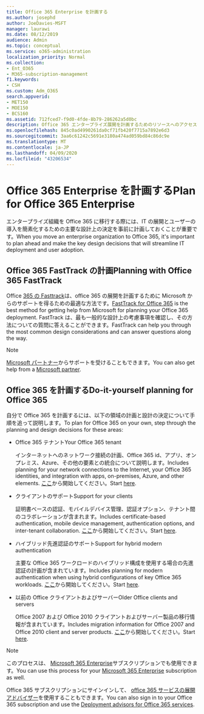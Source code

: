 ```yaml
---
title: Office 365 Enterprise を計画する
ms.author: josephd
author: JoeDavies-MSFT
manager: laurawi
ms.date: 08/12/2019
audience: Admin
ms.topic: conceptual
ms.service: o365-administration
localization_priority: Normal
ms.collection:
- Ent_O365
- M365-subscription-management
f1.keywords:
- CSH
ms.custom: Adm_O365
search.appverid:
- MET150
- MOE150
- BCS160
ms.assetid: 712fced7-f9d0-4fde-8b79-286262a5d0bc
description: Office 365 エンタープライズ展開を計画するためのリソースへのアクセスを取得します。
ms.openlocfilehash: 845c0ad4990261da0cf71fb420f7715a7892e6d3
ms.sourcegitcommit: 3aa6c61242c5691e3180a474ad059bd84c86dc9e
ms.translationtype: MT
ms.contentlocale: ja-JP
ms.lasthandoff: 04/09/2020
ms.locfileid: "43206534"
---
```

# <a name="plan-for-office-365-enterprise"></a><span data-ttu-id="cc8de-103">Office 365 Enterprise を計画する</span><span class="sxs-lookup"><span data-stu-id="cc8de-103">Plan for Office 365 Enterprise</span></span>

<span data-ttu-id="cc8de-104">エンタープライズ組織を Office 365 に移行する際には、IT の展開とユーザーの導入を簡素化するための主要な設計上の決定を事前に計画しておくことが重要です。</span><span class="sxs-lookup"><span data-stu-id="cc8de-104">When you move an enterprise organization to Office 365, it's important to plan ahead and make the key design decisions that will streamline IT deployment and user adoption.</span></span> 

## <a name="planning-with-office-365-fasttrack"></a><span data-ttu-id="cc8de-105">Office 365 FastTrack の計画</span><span class="sxs-lookup"><span data-stu-id="cc8de-105">Planning with Office 365 FastTrack</span></span>

<span data-ttu-id="cc8de-106">Office [365 の Fasttrack](https://docs.microsoft.com/fasttrack/O365-fasttrack-benefit-for-office-365)は、office 365 の展開を計画するために Microsoft からのサポートを得るための最適な方法です。</span><span class="sxs-lookup"><span data-stu-id="cc8de-106">[FastTrack for Office 365](https://docs.microsoft.com/fasttrack/O365-fasttrack-benefit-for-office-365) is the best method for getting help from Microsoft for planning your Office 365 deployment.</span></span> <span data-ttu-id="cc8de-107">FastTrack は、最も一般的な設計上の考慮事項を確認し、その方法についての質問に答えることができます。</span><span class="sxs-lookup"><span data-stu-id="cc8de-107">FastTrack can help you through the most common design considerations and can answer questions along the way.</span></span> 

>[!Note]
><span data-ttu-id="cc8de-108">[Microsoft パートナー](https://www.microsoft.com/solution-providers/home)からサポートを受けることもできます。</span><span class="sxs-lookup"><span data-stu-id="cc8de-108">You can also get help from a [Microsoft partner](https://www.microsoft.com/solution-providers/home).</span></span>
>

## <a name="do-it-yourself-planning-for-office-365"></a><span data-ttu-id="cc8de-109">Office 365 を計画する</span><span class="sxs-lookup"><span data-stu-id="cc8de-109">Do-it-yourself planning for Office 365</span></span>

<span data-ttu-id="cc8de-110">自分で Office 365 を計画するには、以下の領域の計画と設計の決定について手順を追って説明します。</span><span class="sxs-lookup"><span data-stu-id="cc8de-110">To plan for Office 365 on your own, step through the planning and design decisions for these areas:</span></span>

- <span data-ttu-id="cc8de-111">Office 365 テナント</span><span class="sxs-lookup"><span data-stu-id="cc8de-111">Your Office 365 tenant</span></span>

  <span data-ttu-id="cc8de-112">インターネットへのネットワーク接続の計画、Office 365 id、アプリ、オンプレミス、Azure、その他の要素との統合について説明します。</span><span class="sxs-lookup"><span data-stu-id="cc8de-112">Includes planning for your network connections to the Internet, your Office 365 identities, and integration with apps, on-premises, Azure, and other elements.</span></span> <span data-ttu-id="cc8de-113">[ここ](subscriptions-licenses-accounts-and-tenants-for-microsoft-cloud-offerings.md)から開始してください。</span><span class="sxs-lookup"><span data-stu-id="cc8de-113">Start [here](subscriptions-licenses-accounts-and-tenants-for-microsoft-cloud-offerings.md).</span></span>

- <span data-ttu-id="cc8de-114">クライアントのサポート</span><span class="sxs-lookup"><span data-stu-id="cc8de-114">Support for your clients</span></span>

  <span data-ttu-id="cc8de-115">証明書ベースの認証、モバイルデバイス管理、認証オプション、テナント間のコラボレーションが含まれます。</span><span class="sxs-lookup"><span data-stu-id="cc8de-115">Includes certificate-based authentication, mobile device management, authentication options, and inter-tenant collaboration.</span></span> <span data-ttu-id="cc8de-116">[ここ](office-365-client-support-certificate-based-authentication.md)から開始してください。</span><span class="sxs-lookup"><span data-stu-id="cc8de-116">Start [here](office-365-client-support-certificate-based-authentication.md).</span></span>

- <span data-ttu-id="cc8de-117">ハイブリッド先進認証のサポート</span><span class="sxs-lookup"><span data-stu-id="cc8de-117">Support for hybrid modern authentication</span></span>

  <span data-ttu-id="cc8de-118">主要な Office 365 ワークロードのハイブリッド構成を使用する場合の先進認証の計画が含まれています。</span><span class="sxs-lookup"><span data-stu-id="cc8de-118">Includes planning for modern authentication when using hybrid configurations of key Office 365 workloads.</span></span> <span data-ttu-id="cc8de-119">[ここ](hybrid-modern-auth-overview.md)から開始してください。</span><span class="sxs-lookup"><span data-stu-id="cc8de-119">Start [here](hybrid-modern-auth-overview.md).</span></span>

- <span data-ttu-id="cc8de-120">以前の Office クライアントおよびサーバー</span><span class="sxs-lookup"><span data-stu-id="cc8de-120">Older Office clients and servers</span></span>

  <span data-ttu-id="cc8de-121">Office 2007 および Office 2010 クライアントおよびサーバー製品の移行情報が含まれています。</span><span class="sxs-lookup"><span data-stu-id="cc8de-121">Includes migration information for Office 2007 and Office 2010 client and server products.</span></span> <span data-ttu-id="cc8de-122">[ここ](plan-upgrade-previous-versions-office.md)から開始してください。</span><span class="sxs-lookup"><span data-stu-id="cc8de-122">Start [here](plan-upgrade-previous-versions-office.md).</span></span>

>[!Note]
><span data-ttu-id="cc8de-123">このプロセスは、 [Microsoft 365 Enterprise](https://docs.microsoft.com/microsoft-365/enterprise/microsoft-365-overview)サブスクリプションでも使用できます。</span><span class="sxs-lookup"><span data-stu-id="cc8de-123">You can use this process for your [Microsoft 365 Enterprise](https://docs.microsoft.com/microsoft-365/enterprise/microsoft-365-overview) subscription as well.</span></span>
>

<span data-ttu-id="cc8de-124">Office 365 サブスクリプションにサインインして、 [office 365 サービスの展開アドバイザー](deployment-advisors-for-office-365.md)を使用することもできます。</span><span class="sxs-lookup"><span data-stu-id="cc8de-124">You can also sign in to your Office 365 subscription and use the [Deployment advisors for Office 365 services](deployment-advisors-for-office-365.md).</span></span>



<!--

This checklist will help your organization as you plan and prepare for a migration to Office 365. The phases and steps in the checklist are aligned with the guidance provided by the [Onboarding Center](https://go.microsoft.com/fwlink/?LinkId=517115). Feel free to adapt this checklist to your organization's needs.

Most organizations don't need to do anything to prepare for Office 365. It's an application on the web and people are able to use it as soon as they have an account. Other organizations have more locations, security practices, or other requirements that create the need for more planning. For enterprise-level organizations, follow the checklist items below to get started with Office 365.
  
If you want help getting Office 365 set up, [FastTrack](https://fasttrack.microsoft.com/office) is the easiest way to deploy Office 365, you can also sign in and use the [Deployment advisors for Office 365 services](deployment-advisors-for-office-365.md).
  
|**Choose one or more to get started:**||
|:-----|:-----|
| [System requirements for Office](https://products.office.com/office-system-requirements) |- Microsoft Office 365 ProPlus, Office 365, Office 365 ProPlus, and each Office application for Windows, Mac, iOS, and Android all have specific system requirements. Ensure your hardware and software meet the minimum system requirements.|
|**Most** customers connect their on-premises directory to Office 365. Get a head start on directory preparation by [installing and running IdFix on your network](https://www.microsoft.com/download/details.aspx?id=36832). <br> Use the [AAD Connect advisor](https://aka.ms/aadconnectpwsync) and the [Azure AD Premium set up guide](https://aka.ms/aadpguidance) to get customized set up guidance. <br> |- Automated checks against your directory to [validate people's accounts will properly synchronize](https://support.office.com/article/Prepare-to-provision-users-through-directory-synchronization-to-Office-365-01920974-9e6f-4331-a370-13aea4e82b3e). <br> - Recommends changes to directory objects and offers to automate the changes for you. <br> - [More details on using the IdFix tool](prepare-directory-attributes-for-synch-with-idfix.md). |
|**Read** our [network performance guidance](https://aka.ms/tune) and use our tools to ensure you have the connectivity and performance configuration necessary to provide people with the best experience.  <br> | - Ensure you can connect to Office 365, if you filter or scan outbound traffic, you'll want to understand what [managing Office 365 endpoints](https://support.office.com/article/Managing-Office-365-endpoints-99cab9d4-ef59-4207-9f2b-3728eb46bf9a) means for your organization.  <br>  - [Model and test your network capacity](https://support.office.com/article/Network-and-migration-planning-for-Office-365-f5ee6c33-bcd7-4b0b-b0f8-dc1d9fb8d132) or move to an [Azure ExpressRoute for Office 365](https://support.office.com/article/Azure-ExpressRoute-for-Office-365-6d2534a2-c19c-4a99-be5e-33a0cee5d3bd) circuit for a more predictable experience.   |
|**Use** our [planning checklist](https://support.office.com/article/Deployment-planning-checklist-for-Office-365-5fa4f6ef-35ad-4840-91c1-4834df3df5a0) as a starting place for building your own deployment plan.  <br> | - In-depth overview of possible areas you'll need to plan for with links to reference or how-to information to help you plan. |
|**Use** the [Exchange Server Large Item Script](https://gallery.technet.microsoft.com/Exchange-Server-Large-Item-b9546cc6) to find mail items that may be too large to migrate.  <br> | - Uses Exchange Web Services to impersonate, access, scan the mailbox for file sizes you specify, and dumps the results in a CSV file. Read the [detailed instructions on how to use the script](https://blogs.technet.com/b/mikehall/archive/2013/06/27/large-mail-item-script.aspx). |
|**Take** advantage of [Microsoft deployment experts](https://go.microsoft.com/fwlink/?LinkId=517115) who can help you from planning to helping everyone start using the new services and applications.  <br> Use the [Deployment wizards for Office 365 services](https://support.office.com/article/Deployment-wizards-for-Office-365-services-165f46e8-3533-4d76-be57-97f81ebd40f2) to get customized set up guidance.  <br> | - The Onboarding center works directly with customers and with partner organizations. Give them a call today. |
|**Use** the [templates and resources in the Office 365 success center](https://www.microsoft.com/fasttrack/resources) to share your deployment and onboarding plans with the people in your organization.  <br> | - Communication with everyone before, during, and after the transition to Office 365 is critical.  <br> - Use our templates, guides, and handouts to improve your communications. |
|**Read** the article [Office 365 Network Connectivity Principles](https://aka.ms/o365networkingprinciples) to understand the connectivity principles for securely managing Office 365 traffic and getting the best possible performance.  <br> | - This article will help you understand the most recent guidance for securely optimizing Office 365 network connectivity. |
   
Want more resources to help you integrate Office 365 with your broader cloud strategy? Here are the [Microsoft cloud IT architecture resources](https://docs.microsoft.com/office365/enterprise/microsoft-cloud-it-architecture-resources).
  
## Want to talk with support?

We're here to help, [contact support](https://support.office.com/article/32a17ca7-6fa0-4870-8a8d-e25ba4ccfd4b) for business products.


--> 